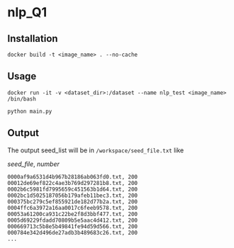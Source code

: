 # nlp_Q1

## Installation

```
docker build -t <image_name> . --no-cache

```

## Usage

```
docker run -it -v <dataset_dir>:/dataset --name nlp_test <image_name> /bin/bash

python main.py
```

## Output
The output seed_list will be in `/workspace/seed_file.txt` like

*seed_file*, *number*
```
0000af9a6531d4b967b28186ab063fd0.txt, 200
00012de69ef822c4ae3b769d297281b8.txt, 200
0002b6c5981fd7995659c451563b1d64.txt, 200
0002bc1d5025187056b179afeb11bec3.txt, 200
000375bc279c5ef855921de182d77b2a.txt, 200
0004ffc6a3972a16aa0017c6feeb9578.txt, 200
00053a61200ca931c22be2f8d3bbf477.txt, 200
0005d69229fdadd70809b5e5aac4d412.txt, 200
000669713c5b8e5b49841fe94d59d566.txt, 200
000784e342d496de27adb3b489683c26.txt, 200
...
```